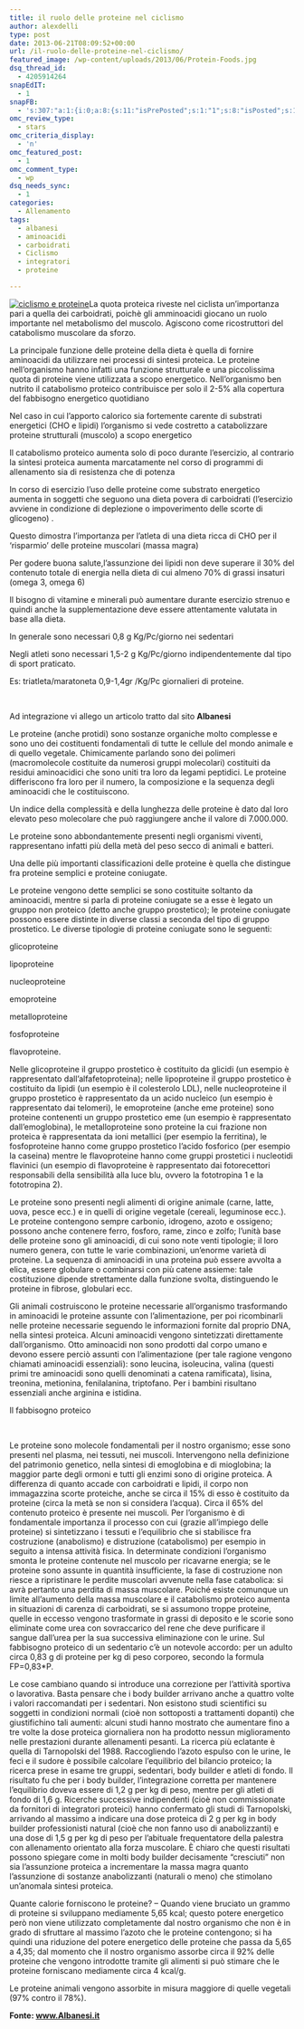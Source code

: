 ```yaml
---
title: il ruolo delle proteine nel ciclismo
author: alexdelli
type: post
date: 2013-06-21T08:09:52+00:00
url: /il-ruolo-delle-proteine-nel-ciclismo/
featured_image: /wp-content/uploads/2013/06/Protein-Foods.jpg
dsq_thread_id:
  - 4205914264
snapEdIT:
  - 1
snapFB:
  - 's:307:"a:1:{i:0;a:8:{s:11:"isPrePosted";s:1:"1";s:8:"isPosted";s:1:"1";s:4:"pgID";s:31:"308965559117737_674621512552138";s:5:"pDate";s:19:"2013-06-21 09:08:35";s:4:"doFB";s:1:"1";s:8:"PostType";s:1:"A";s:10:"AttachPost";s:1:"1";s:10:"SNAPformat";s:58:"Nuovo articolo (%TITLE%) è stato pubblicato su %SITENAME%";}}";'
omc_review_type:
  - stars
omc_criteria_display:
  - 'n'
omc_featured_post:
  - 1
omc_comment_type:
  - wp
dsq_needs_sync:
  - 1
categories:
  - Allenamento
tags:
  - albanesi
  - aminoacidi
  - carboidrati
  - Ciclismo
  - integratori
  - proteine

---
```

<!--CusAdsVi1-->

[<img class="alignleft size-medium wp-image-660" alt="ciclismo e proteine" src="https://i0.wp.com/alexdelli.it/wp-content/uploads/2013/06/protein-cycle-590x466.jpg?fit=590%2C590" data-recalc-dims="1" />][1]La quota proteica riveste nel ciclista un’importanza pari a quella dei carboidrati, poichè gli amminoacidi giocano un ruolo importante nel metabolismo del muscolo. Agiscono come ricostruttori del catabolismo muscolare da sforzo.

La principale funzione delle proteine della dieta è quella di fornire aminoacidi da utilizzare nei processi di sintesi proteica. Le proteine nell’organismo hanno infatti una funzione strutturale e una piccolissima quota di proteine viene utilizzata a scopo energetico. Nell’organismo ben nutrito il catabolismo proteico contribuisce per solo il 2-5% alla copertura del fabbisogno energetico quotidiano

Nel caso in cui l’apporto calorico sia fortemente carente di substrati energetici (CHO e lipidi) l’organismo si vede costretto a catabolizzare proteine strutturali (muscolo) a scopo energetico

Il catabolismo proteico aumenta solo di poco durante l’esercizio, al contrario la sintesi proteica aumenta marcatamente nel corso di programmi di allenamento sia di resistenza che di potenza

In corso di esercizio l’uso delle proteine come substrato energetico aumenta in soggetti che seguono una dieta povera di carboidrati (l’esercizio avviene in condizione di deplezione o impoverimento delle scorte di glicogeno) .

Questo dimostra l’importanza per l’atleta di una dieta ricca di CHO per il ‘risparmio’ delle proteine muscolari (massa magra)

Per godere buona salute,l’assunzione dei lipidi non deve superare il 30% del contenuto totale di energia nella dieta di cui almeno 70% di grassi insaturi (omega 3, omega 6)

Il bisogno di vitamine e minerali può aumentare durante esercizio strenuo e quindi anche la supplementazione deve essere attentamente valutata in base alla dieta.

In generale sono necessari 0,8 g Kg/Pc/giorno nei sedentari

Negli atleti sono necessari 1,5-2 g Kg/Pc/giorno indipendentemente dal tipo di sport praticato.

Es: triatleta/maratoneta 0,9-1,4gr /Kg/Pc giornalieri di proteine.

&nbsp;

Ad integrazione vi allego un articolo tratto dal sito **Albanesi**

Le proteine (anche protidi) sono sostanze organiche molto complesse e sono uno dei costituenti fondamentali di tutte le cellule del mondo animale e di quello vegetale. Chimicamente parlando sono dei polimeri (macromolecole costituite da numerosi gruppi molecolari) costituiti da residui aminoacidici che sono uniti tra loro da legami peptidici. Le proteine differiscono fra loro per il numero, la composizione e la sequenza degli aminoacidi che le costituiscono.

Un indice della complessità e della lunghezza delle proteine è dato dal loro elevato peso molecolare che può raggiungere anche il valore di 7.000.000.

Le proteine sono abbondantemente presenti negli organismi viventi, rappresentano infatti più della metà del peso secco di animali e batteri.

Una delle più importanti classificazioni delle proteine è quella che distingue fra proteine semplici e proteine coniugate.

Le proteine vengono dette semplici se sono costituite soltanto da aminoacidi, mentre si parla di proteine coniugate se a esse è legato un gruppo non proteico (detto anche gruppo prostetico); le proteine coniugate possono essere distinte in diverse classi a seconda del tipo di gruppo prostetico. Le diverse tipologie di proteine coniugate sono le seguenti:

glicoproteine

lipoproteine

nucleoproteine

emoproteine

metalloproteine

fosfoproteine

flavoproteine.

Nelle glicoproteine il gruppo prostetico è costituito da glicidi (un esempio è rappresentato dall&#8217;alfafetoproteina); nelle lipoproteine il gruppo prostetico è costituito da lipidi (un esempio è il colesterolo LDL), nelle nucleoproteine il gruppo prostetico è rappresentato da un acido nucleico (un esempio è rappresentato dai telomeri), le emoproteine (anche eme proteine) sono proteine contenenti un gruppo prostetico eme (un esempio è rappresentato dall&#8217;emoglobina), le metalloproteine sono proteine la cui frazione non proteica è rappresentata da ioni metallici (per esempio la ferritina), le fosfoproteine hanno come gruppo prostetico l&#8217;acido fosforico (per esempio la caseina) mentre le flavoproteine hanno come gruppi prostetici i nucleotidi flavinici (un esempio di flavoproteine è rappresentato dai fotorecettori responsabili della sensibilità alla luce blu, ovvero la fototropina 1 e la fototropina 2).

Le proteine sono presenti negli alimenti di origine animale (carne, latte, uova, pesce ecc.) e in quelli di origine vegetale (cereali, leguminose ecc.). Le proteine contengono sempre carbonio, idrogeno, azoto e ossigeno; possono anche contenere ferro, fosforo, rame, zinco e zolfo; l&#8217;unità base delle proteine sono gli aminoacidi, di cui sono note venti tipologie; il loro numero genera, con tutte le varie combinazioni, un&#8217;enorme varietà di proteine. La sequenza di aminoacidi in una proteina può essere avvolta a elica, essere globulare o combinarsi con più catene assieme: tale costituzione dipende strettamente dalla funzione svolta, distinguendo le proteine in fibrose, globulari ecc.

Gli animali costruiscono le proteine necessarie all&#8217;organismo trasformando in aminoacidi le proteine assunte con l&#8217;alimentazione, per poi ricombinarli nelle proteine necessarie seguendo le informazioni fornite dal proprio DNA, nella sintesi proteica. Alcuni aminoacidi vengono sintetizzati direttamente dall&#8217;organismo. Otto aminoacidi non sono prodotti dal corpo umano e devono essere perciò assunti con l&#8217;alimentazione (per tale ragione vengono chiamati aminoacidi essenziali): sono leucina, isoleucina, valina (questi primi tre aminoacidi sono quelli denominati a catena ramificata), lisina, treonina, metionina, fenilalanina, triptofano. Per i bambini risultano essenziali anche arginina e istidina.

Il fabbisogno proteico

&nbsp;

Le proteine sono molecole fondamentali per il nostro organismo; esse sono presenti nel plasma, nei tessuti, nei muscoli. Intervengono nella definizione del patrimonio genetico, nella sintesi di emoglobina e di mioglobina; la maggior parte degli ormoni e tutti gli enzimi sono di origine proteica. A differenza di quanto accade con carboidrati e lipidi, il corpo non immagazzina scorte proteiche, anche se circa il 15% di esso è costituito da proteine (circa la metà se non si considera l&#8217;acqua). Circa il 65% del contenuto proteico è presente nei muscoli. Per l&#8217;organismo è di fondamentale importanza il processo con cui (grazie all&#8217;impiego delle proteine) si sintetizzano i tessuti e l&#8217;equilibrio che si stabilisce fra costruzione (anabolismo) e distruzione (catabolismo) per esempio in seguito a intensa attività fisica. In determinate condizioni l&#8217;organismo smonta le proteine contenute nel muscolo per ricavarne energia; se le proteine sono assunte in quantità insufficiente, la fase di costruzione non riesce a ripristinare le perdite muscolari avvenute nella fase catabolica: si avrà pertanto una perdita di massa muscolare. Poiché esiste comunque un limite all&#8217;aumento della massa muscolare e il catabolismo proteico aumenta in situazioni di carenza di carboidrati, se si assumono troppe proteine, quelle in eccesso vengono trasformate in grassi di deposito e le scorie sono eliminate come urea con sovraccarico del rene che deve purificare il sangue dall&#8217;urea per la sua successiva eliminazione con le urine. Sul fabbisogno proteico di un sedentario c&#8217;è un notevole accordo: per un adulto circa 0,83 g di proteine per kg di peso corporeo, secondo la formula FP=0,83*P.

Le cose cambiano quando si introduce una correzione per l&#8217;attività sportiva o lavorativa. Basta pensare che i body builder arrivano anche a quattro volte i valori raccomandati per i sedentari. Non esistono studi scientifici su soggetti in condizioni normali (cioè non sottoposti a trattamenti dopanti) che giustifichino tali aumenti: alcuni studi hanno mostrato che aumentare fino a tre volte la dose proteica giornaliera non ha prodotto nessun miglioramento nelle prestazioni durante allenamenti pesanti. La ricerca più eclatante è quella di Tarnopolski del 1988. Raccogliendo l&#8217;azoto espulso con le urine, le feci e il sudore è possibile calcolare l&#8217;equilibrio del bilancio proteico; la ricerca prese in esame tre gruppi, sedentari, body builder e atleti di fondo. Il risultato fu che per i body builder, l&#8217;integrazione corretta per mantenere l&#8217;equilibrio doveva essere di 1,2 g per kg di peso, mentre per gli atleti di fondo di 1,6 g. Ricerche successive indipendenti (cioè non commissionate da fornitori di integratori proteici) hanno confermato gli studi di Tarnopolski, arrivando al massimo a indicare una dose proteica di 2 g per kg in body builder professionisti natural (cioè che non fanno uso di anabolizzanti) e una dose di 1,5 g per kg di peso per l&#8217;abituale frequentatore della palestra con allenamento orientato alla forza muscolare. È chiaro che questi risultati possono spiegare come in molti body builder decisamente &#8220;cresciuti&#8221; non sia l&#8217;assunzione proteica a incrementare la massa magra quanto l&#8217;assunzione di sostanze anabolizzanti (naturali o meno) che stimolano un&#8217;anomala sintesi proteica.

Quante calorie forniscono le proteine? &#8211; Quando viene bruciato un grammo di proteine si sviluppano mediamente 5,65 kcal; questo potere energetico però non viene utilizzato completamente dal nostro organismo che non è in grado di sfruttare al massimo l&#8217;azoto che le proteine contengono; si ha quindi una riduzione del potere energetico delle proteine che passa da 5,65 a 4,35; dal momento che il nostro organismo assorbe circa il 92% delle proteine che vengono introdotte tramite gli alimenti si può stimare che le proteine forniscano mediamente circa 4 kcal/g.

Le proteine animali vengono assorbite in misura maggiore di quelle vegetali (97% contro il 78%).

**Fonte: www.Albanesi.it**

<div style="font-size: 0px; height: 0px; line-height: 0px; margin: 0; padding: 0; clear: both;">
</div>

 [1]: https://i0.wp.com/alexdelli.it/wp-content/uploads/2013/06/protein-cycle.jpg